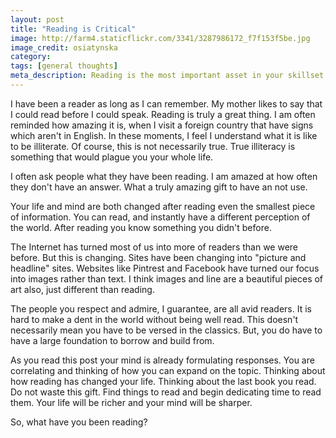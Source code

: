 ```yaml
---
layout: post
title: "Reading is Critical"
image: http://farm4.staticflickr.com/3341/3287986172_f7f153f5be.jpg
image_credit: osiatynska
category:
tags: [general thoughts]
meta_description: Reading is the most important asset in your skillset. There is a direct correlation between how often you read and success in life.
---
```


I have been a reader as long as I can remember. My mother likes to say that I could read before I could speak. Reading is truly a great thing. I am often reminded how amazing it is, when I visit a foreign country that have signs which aren't in English. In these moments, I feel I understand what it is like to be illiterate. Of course, this is not necessarily true. True illiteracy is something that would plague you your whole life.

I often ask people what they have been reading. I am amazed at how often they don't have an answer. What a truly amazing gift to have an not use.

Your life and mind are both changed after reading even the smallest piece of information. You can read, and instantly have a different perception of the world. After reading you know something you didn't before.

The Internet has turned most of us into more of readers than we were before. But this is changing. Sites have been changing into "picture and headline" sites. Websites like Pintrest and Facebook have turned our focus into images rather than text. I think images and line are a beautiful pieces of art also, just different than reading.

The people you respect and admire, I guarantee, are all avid readers. It is hard to make a dent in the world without being well read. This doesn't necessarily mean you have to be versed in the classics. But, you do have to have a large foundation to borrow and build from.

As you read this post your mind is already formulating responses. You are correlating and thinking of how you can expand on the topic. Thinking about how reading has changed your life. Thinking about the last book you read. Do not waste this gift. Find things to read and begin dedicating time to read them. Your life will be richer and your mind will be sharper.

So, what have you been reading?

